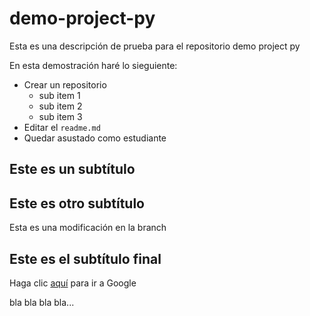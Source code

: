 ﻿# demo-project-py
Esta es una descripción de prueba para el repositorio demo project py

En esta demostración haré lo sieguiente:

* Crear un repositorio
  - sub item 1
  - sub item 2
  - sub item 3
* Editar el `readme.md`
* Quedar asustado como estudiante

## Este es un subtítulo


## Este es otro subtítulo

  Esta es una modificación en la branch

## Este es el subtítulo final

Haga clic [aquí](https://www.google.com) para ir a Google

bla bla bla bla...
